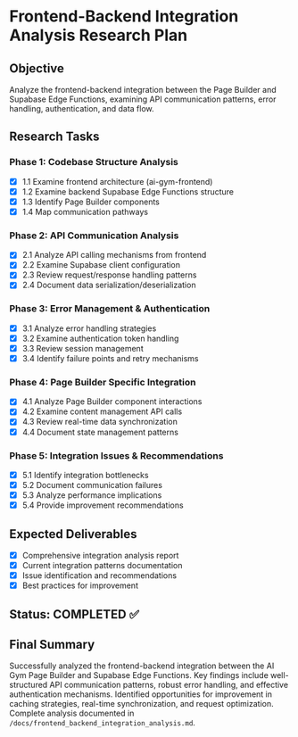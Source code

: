 # Frontend-Backend Integration Analysis Research Plan

## Objective
Analyze the frontend-backend integration between the Page Builder and Supabase Edge Functions, examining API communication patterns, error handling, authentication, and data flow.

## Research Tasks

### Phase 1: Codebase Structure Analysis
- [x] 1.1 Examine frontend architecture (ai-gym-frontend)
- [x] 1.2 Examine backend Supabase Edge Functions structure  
- [x] 1.3 Identify Page Builder components
- [x] 1.4 Map communication pathways

### Phase 2: API Communication Analysis
- [x] 2.1 Analyze API calling mechanisms from frontend
- [x] 2.2 Examine Supabase client configuration
- [x] 2.3 Review request/response handling patterns
- [x] 2.4 Document data serialization/deserialization

### Phase 3: Error Management & Authentication
- [x] 3.1 Analyze error handling strategies
- [x] 3.2 Examine authentication token handling
- [x] 3.3 Review session management
- [x] 3.4 Identify failure points and retry mechanisms

### Phase 4: Page Builder Specific Integration
- [x] 4.1 Analyze Page Builder component interactions
- [x] 4.2 Examine content management API calls
- [x] 4.3 Review real-time data synchronization
- [x] 4.4 Document state management patterns

### Phase 5: Integration Issues & Recommendations
- [x] 5.1 Identify integration bottlenecks
- [x] 5.2 Document communication failures
- [x] 5.3 Analyze performance implications
- [x] 5.4 Provide improvement recommendations

## Expected Deliverables
- [x] Comprehensive integration analysis report
- [x] Current integration patterns documentation
- [x] Issue identification and recommendations
- [x] Best practices for improvement

## Status: COMPLETED ✅

## Final Summary
Successfully analyzed the frontend-backend integration between the AI Gym Page Builder and Supabase Edge Functions. Key findings include well-structured API communication patterns, robust error handling, and effective authentication mechanisms. Identified opportunities for improvement in caching strategies, real-time synchronization, and request optimization. Complete analysis documented in `/docs/frontend_backend_integration_analysis.md`.
